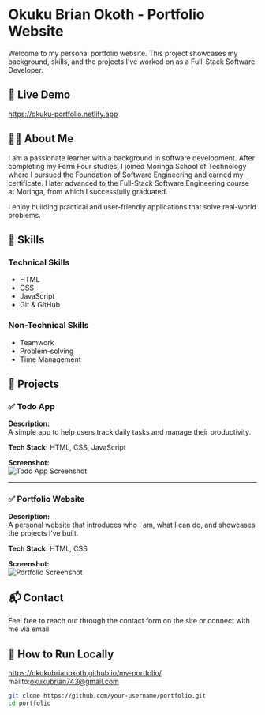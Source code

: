 # Okuku Brian Okoth - Portfolio Website

Welcome to my personal portfolio website. This project showcases my background, skills, and the projects I’ve worked on as a Full-Stack Software Developer.

## 🔗 Live Demo

https://okuku-portfolio.netlify.app

## 🧑‍💻 About Me

I am a passionate learner with a background in software development. After completing my Form Four studies, I joined Moringa School of Technology where I pursued the Foundation of Software Engineering and earned my certificate. I later advanced to the Full-Stack Software Engineering course at Moringa, from which I successfully graduated.

I enjoy building practical and user-friendly applications that solve real-world problems.

## 💼 Skills

### Technical Skills
- HTML
- CSS
- JavaScript
- Git & GitHub

### Non-Technical Skills
- Teamwork
- Problem-solving
- Time Management

## 📁 Projects

### ✅ Todo App

**Description:**  
A simple app to help users track daily tasks and manage their productivity.

**Tech Stack:** HTML, CSS, JavaScript

**Screenshot:**  
![Todo App Screenshot](https://via.placeholder.com/600x400?text=Todo+App+Screenshot)

---

### ✅ Portfolio Website

**Description:**  
A personal website that introduces who I am, what I can do, and showcases the projects I’ve built.

**Tech Stack:** HTML, CSS

**Screenshot:**  
![Portfolio Screenshot](https://via.placeholder.com/600x400?text=Portfolio+Website+Screenshot)

## 📬 Contact

Feel free to reach out through the contact form on the site or connect with me via email.

## 🚀 How to Run Locally
https://okukubrianokoth.github.io/my-portfolio/
mailto:okukubrian743@gmail.com

```bash
git clone https://github.com/your-username/portfolio.git
cd portfolio
 
